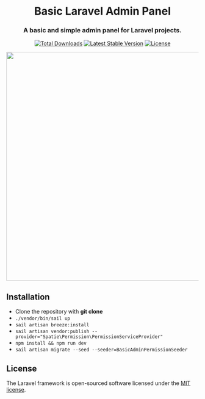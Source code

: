 <h1 align="center">Basic Laravel Admin Panel</h1>
<h3 align="center">A basic and simple admin panel for Laravel projects.</h3>
<p align="center">
<a href="https://packagist.org/packages/balajidharma/basic-laravel-admin-panel"><img src="https://poser.pugx.org/balajidharma/basic-laravel-admin-panel/downloads" alt="Total Downloads"></a>
<a href="https://packagist.org/packages/balajidharma/basic-laravel-admin-panel"><img src="https://poser.pugx.org/balajidharma/basic-laravel-admin-panel/v/stable" alt="Latest Stable Version"></a>
<a href="https://packagist.org/packages/balajidharma/basic-laravel-admin-panel"><img src="https://poser.pugx.org/balajidharma/basic-laravel-admin-panel/license" alt="License"></a>
</p>
<p align="center"><img src="https://miro.medium.com/max/1400/1*3eXlUx9DnzjgXX_1PJ_qWw.png" width="600"></a>

## Installation
- Clone the repository with __git clone__
- `./vendor/bin/sail up`
- `sail artisan breeze:install`
- `sail artisan vendor:publish --provider="Spatie\Permission\PermissionServiceProvider"`
- `npm install && npm run dev`
- `sail artisan migrate --seed --seeder=BasicAdminPermissionSeeder`

## License

The Laravel framework is open-sourced software licensed under the [MIT license](https://opensource.org/licenses/MIT).
